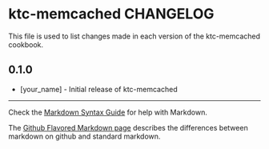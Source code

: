 ktc-memcached CHANGELOG
=======================

This file is used to list changes made in each version of the ktc-memcached cookbook.

0.1.0
-----
- [your_name] - Initial release of ktc-memcached

- - -
Check the [Markdown Syntax Guide](http://daringfireball.net/projects/markdown/syntax) for help with Markdown.

The [Github Flavored Markdown page](http://github.github.com/github-flavored-markdown/) describes the differences between markdown on github and standard markdown.
